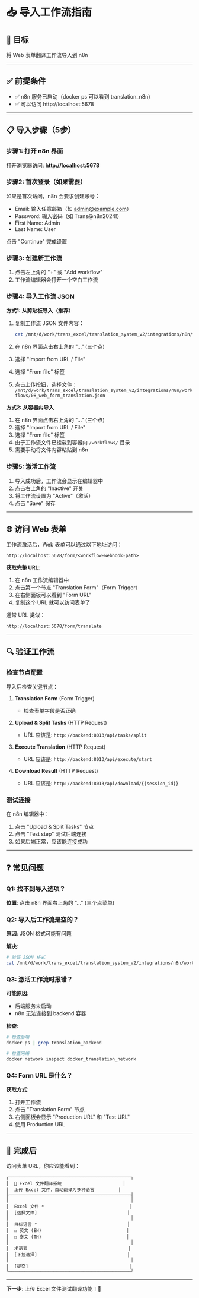 # 📥 导入工作流指南

## 🎯 目标
将 Web 表单翻译工作流导入到 n8n

---

## ✅ 前提条件

- ✅ n8n 服务已启动（docker ps 可以看到 translation_n8n）
- ✅ 可以访问 http://localhost:5678

---

## 📋 导入步骤（5步）

### 步骤1: 打开 n8n 界面

打开浏览器访问: **http://localhost:5678**

### 步骤2: 首次登录（如果需要）

如果是首次访问，n8n 会要求创建账号：

- Email: 输入任意邮箱（如 admin@example.com）
- Password: 输入密码（如 Trans@n8n2024!）
- First Name: Admin
- Last Name: User

点击 "Continue" 完成设置

### 步骤3: 创建新工作流

1. 点击左上角的 "+" 或 "Add workflow"
2. 工作流编辑器会打开一个空白工作流

### 步骤4: 导入工作流 JSON

**方式1: 从剪贴板导入（推荐）**

1. 复制工作流 JSON 文件内容：
   ```bash
   cat /mnt/d/work/trans_excel/translation_system_v2/integrations/n8n/workflows/08_web_form_translation.json
   ```

2. 在 n8n 界面点击右上角的 "..." (三个点)
3. 选择 "Import from URL / File"
4. 选择 "From file" 标签
5. 点击上传按钮，选择文件：
   `/mnt/d/work/trans_excel/translation_system_v2/integrations/n8n/workflows/08_web_form_translation.json`

**方式2: 从容器内导入**

1. 在 n8n 界面点击右上角的 "..." (三个点)
2. 选择 "Import from URL / File"
3. 选择 "From file" 标签
4. 由于工作流文件已挂载到容器内 `/workflows/` 目录
5. 需要手动将文件内容粘贴到 n8n

### 步骤5: 激活工作流

1. 导入成功后，工作流会显示在编辑器中
2. 点击右上角的 "Inactive" 开关
3. 将工作流设置为 "Active"（激活）
4. 点击 "Save" 保存

---

## 🌐 访问 Web 表单

工作流激活后，Web 表单可以通过以下地址访问：

```
http://localhost:5678/form/<workflow-webhook-path>
```

**获取完整 URL**:

1. 在 n8n 工作流编辑器中
2. 点击第一个节点 "Translation Form"（Form Trigger）
3. 在右侧面板可以看到 "Form URL"
4. 复制这个 URL 就可以访问表单了

通常 URL 类似：
```
http://localhost:5678/form/translate
```

---

## 🔍 验证工作流

### 检查节点配置

导入后检查关键节点：

1. **Translation Form** (Form Trigger)
   - 检查表单字段是否正确

2. **Upload & Split Tasks** (HTTP Request)
   - URL 应该是: `http://backend:8013/api/tasks/split`

3. **Execute Translation** (HTTP Request)
   - URL 应该是: `http://backend:8013/api/execute/start`

4. **Download Result** (HTTP Request)
   - URL 应该是: `http://backend:8013/api/download/{{session_id}}`

### 测试连接

在 n8n 编辑器中：

1. 点击 "Upload & Split Tasks" 节点
2. 点击 "Test step" 测试后端连接
3. 如果后端正常，应该能连接成功

---

## ❓ 常见问题

### Q1: 找不到导入选项？

**位置**: 点击 n8n 界面右上角的 "..." (三个点菜单)

### Q2: 导入后工作流是空的？

**原因**: JSON 格式可能有问题

**解决**:
```bash
# 验证 JSON 格式
cat /mnt/d/work/trans_excel/translation_system_v2/integrations/n8n/workflows/08_web_form_translation.json | python3 -m json.tool
```

### Q3: 激活工作流时报错？

**可能原因**:
- 后端服务未启动
- n8n 无法连接到 backend 容器

**检查**:
```bash
# 检查后端
docker ps | grep translation_backend

# 检查网络
docker network inspect docker_translation_network
```

### Q4: Form URL 是什么？

**获取方式**:
1. 打开工作流
2. 点击 "Translation Form" 节点
3. 右侧面板会显示 "Production URL" 和 "Test URL"
4. 使用 Production URL

---

## 🎉 完成后

访问表单 URL，你应该能看到：

```
┌──────────────────────────────────────────────┐
│  📄 Excel 文件翻译系统                       │
│  上传 Excel 文件，自动翻译为多种语言         │
├──────────────────────────────────────────────┤
│                                              │
│  Excel 文件 *                                │
│  [选择文件]                                  │
│                                              │
│  目标语言 *                                  │
│  ☑ 英文 (EN)                                │
│  ☐ 泰文 (TH)                                │
│                                              │
│  术语表                                      │
│  [下拉选择]                                  │
│                                              │
│  [提交]                                      │
└──────────────────────────────────────────────┘
```

---

**下一步**: 上传 Excel 文件测试翻译功能！🚀
